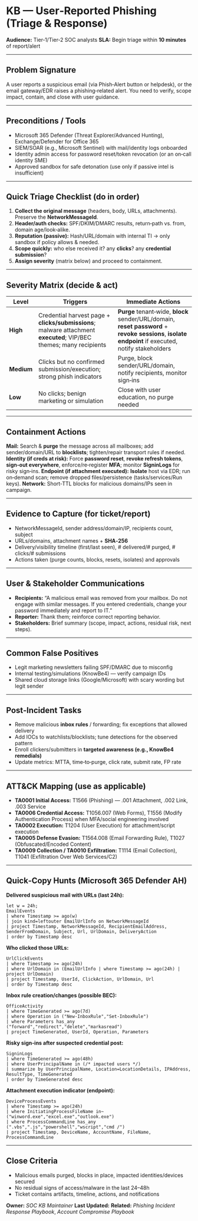 # KB — User‑Reported Phishing (Triage & Response)

**Audience:** Tier‑1/Tier‑2 SOC analysts
**SLA:** Begin triage within **10 minutes** of report/alert

---

## Problem Signature

A user reports a suspicious email (via Phish‑Alert button or helpdesk), or the email gateway/EDR raises a phishing‑related alert. You need to verify, scope impact, contain, and close with user guidance.

---

## Preconditions / Tools

* Microsoft 365 Defender (Threat Explorer/Advanced Hunting), Exchange/Defender for Office 365
* SIEM/SOAR (e.g., Microsoft Sentinel) with mail/identity logs onboarded
* Identity admin access for password reset/token revocation (or an on‑call identity SME)
* Approved sandbox for safe detonation (use only if passive intel is insufficient)

---

## Quick Triage Checklist (do in order)

1. **Collect the original message** (headers, body, URLs, attachments). Preserve the **NetworkMessageId**.
2. **Header/auth checks:** SPF/DKIM/DMARC results, return‑path vs. from, domain age/look‑alike.
3. **Reputation (passive):** Hash/URL/domain with internal TI → only sandbox if policy allows & needed.
4. **Scope quickly:** who else received it? any **clicks**? any **credential submission**?
5. **Assign severity** (matrix below) and proceed to containment.

---

## Severity Matrix (decide & act)

| Level      | Triggers                                                                                                           | Immediate Actions                                                                                                                                   |
| ---------- | ------------------------------------------------------------------------------------------------------------------ | --------------------------------------------------------------------------------------------------------------------------------------------------- |
| **High**   | Credential harvest page + **clicks/submissions**; malware attachment **executed**; VIP/BEC themes; many recipients | **Purge** tenant‑wide, **block** sender/URL/domain, **reset password** + **revoke sessions**, **isolate endpoint** if executed, notify stakeholders |
| **Medium** | Clicks but no confirmed submission/execution; strong phish indicators                                              | Purge, block sender/URL/domain, notify recipients, monitor sign‑ins                                                                                 |
| **Low**    | No clicks; benign marketing or simulation                                                                          | Close with user education, no purge needed                                                                                                          |

---

## Containment Actions

**Mail:** Search & **purge** the message across all mailboxes; add sender/domain/URL to **blocklists**; tighten/repair transport rules if needed.
**Identity (if creds at risk):** Force **password reset**, **revoke refresh tokens**, **sign‑out everywhere**, enforce/re‑register **MFA**; monitor **SigninLogs** for risky sign‑ins.
**Endpoint (if attachment executed):** **Isolate** host via EDR; run on‑demand scan; remove dropped files/persistence (tasks/services/Run keys).
**Network:** Short‑TTL blocks for malicious domains/IPs seen in campaign.

---

## Evidence to Capture (for ticket/report)

* NetworkMessageId, sender address/domain/IP, recipients count, subject
* URLs/domains, attachment names + **SHA‑256**
* Delivery/visibility timeline (first/last seen), # delivered/# purged, # clicks/# submissions
* Actions taken (purge counts, blocks, resets, isolates) and approvals

---

## User & Stakeholder Communications

* **Recipients:** “A malicious email was removed from your mailbox. Do not engage with similar messages. If you entered credentials, change your password immediately and report to IT.”
* **Reporter:** Thank them; reinforce correct reporting behavior.
* **Stakeholders:** Brief summary (scope, impact, actions, residual risk, next steps).

---

## Common False Positives

* Legit marketing newsletters failing SPF/DMARC due to misconfig
* Internal testing/simulations (KnowBe4) — verify campaign IDs
* Shared cloud storage links (Google/Microsoft) with scary wording but legit sender

---

## Post‑Incident Tasks

* Remove malicious **inbox rules** / forwarding; fix exceptions that allowed delivery
* Add IOCs to watchlists/blocklists; tune detections for the observed pattern
* Enroll clickers/submitters in **targeted awareness (e.g., KnowBe4 remedials)**
* Update metrics: MTTA, time‑to‑purge, click rate, submit rate, FP rate

---

## ATT\&CK Mapping (use as applicable)

* **TA0001 Initial Access:** T1566 (Phishing) — .001 Attachment, .002 Link, .003 Service
* **TA0006 Credential Access:** T1056.007 (Web Forms), T1556 (Modify Authentication Process) when MFA/social engineering involved
* **TA0002 Execution:** T1204 (User Execution) for attachment/script execution
* **TA0005 Defense Evasion:** T1564.008 (Email Forwarding Rule), T1027 (Obfuscated/Encoded Content)
* **TA0009 Collection / TA0010 Exfiltration:** T1114 (Email Collection), T1041 (Exfiltration Over Web Services/C2)

---

## Quick‑Copy Hunts (Microsoft 365 Defender AH)

**Delivered suspicious mail with URLs (last 24h):**

```
let w = 24h;
EmailEvents
| where Timestamp >= ago(w)
| join kind=leftouter EmailUrlInfo on NetworkMessageId
| project Timestamp, NetworkMessageId, RecipientEmailAddress, SenderFromDomain, Subject, Url, UrlDomain, DeliveryAction
| order by Timestamp desc
```

**Who clicked those URLs:**

```
UrlClickEvents
| where Timestamp >= ago(24h)
| where UrlDomain in (EmailUrlInfo | where Timestamp >= ago(24h) | project UrlDomain)
| project Timestamp, UserId, ClickAction, UrlDomain, Url
| order by Timestamp desc
```

**Inbox rule creation/changes (possible BEC):**

```
OfficeActivity
| where TimeGenerated >= ago(7d)
| where Operation in ("New-InboxRule","Set-InboxRule")
| where Parameters has_any ("forward","redirect","delete","markasread")
| project TimeGenerated, UserId, Operation, Parameters
```

**Risky sign‑ins after suspected credential post:**

```
SigninLogs
| where TimeGenerated >= ago(48h)
| where UserPrincipalName in (/* impacted users */)
| summarize by UserPrincipalName, Location=LocationDetails, IPAddress, ResultType, TimeGenerated
| order by TimeGenerated desc
```

**Attachment execution indicator (endpoint):**

```
DeviceProcessEvents
| where Timestamp >= ago(24h)
| where InitiatingProcessFileName in~ ("winword.exe","excel.exe","outlook.exe")
| where ProcessCommandLine has_any (".vbs",".js","powershell","wscript","cmd /")
| project Timestamp, DeviceName, AccountName, FileName, ProcessCommandLine
```

---

## Close Criteria

* Malicious emails purged, blocks in place, impacted identities/devices secured
* No residual signs of access/malware in the last 24–48h
* Ticket contains artifacts, timeline, actions, and notifications

**Owner:** *SOC KB Maintainer*
**Last Updated:** *<fill date>*
**Related:** *Phishing Incident Response Playbook*, *Account Compromise Playbook*
